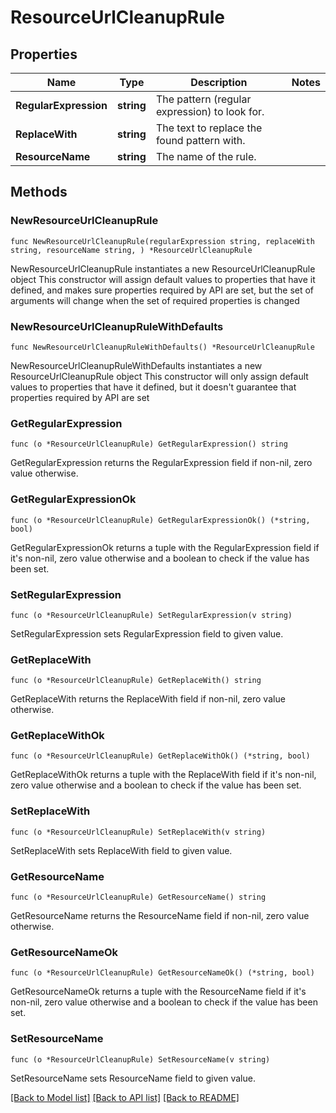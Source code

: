 # ResourceUrlCleanupRule

## Properties

Name | Type | Description | Notes
------------ | ------------- | ------------- | -------------
**RegularExpression** | **string** | The pattern (regular expression) to look for. | 
**ReplaceWith** | **string** | The text to replace the found pattern with. | 
**ResourceName** | **string** | The name of the rule. | 

## Methods

### NewResourceUrlCleanupRule

`func NewResourceUrlCleanupRule(regularExpression string, replaceWith string, resourceName string, ) *ResourceUrlCleanupRule`

NewResourceUrlCleanupRule instantiates a new ResourceUrlCleanupRule object
This constructor will assign default values to properties that have it defined,
and makes sure properties required by API are set, but the set of arguments
will change when the set of required properties is changed

### NewResourceUrlCleanupRuleWithDefaults

`func NewResourceUrlCleanupRuleWithDefaults() *ResourceUrlCleanupRule`

NewResourceUrlCleanupRuleWithDefaults instantiates a new ResourceUrlCleanupRule object
This constructor will only assign default values to properties that have it defined,
but it doesn't guarantee that properties required by API are set

### GetRegularExpression

`func (o *ResourceUrlCleanupRule) GetRegularExpression() string`

GetRegularExpression returns the RegularExpression field if non-nil, zero value otherwise.

### GetRegularExpressionOk

`func (o *ResourceUrlCleanupRule) GetRegularExpressionOk() (*string, bool)`

GetRegularExpressionOk returns a tuple with the RegularExpression field if it's non-nil, zero value otherwise
and a boolean to check if the value has been set.

### SetRegularExpression

`func (o *ResourceUrlCleanupRule) SetRegularExpression(v string)`

SetRegularExpression sets RegularExpression field to given value.


### GetReplaceWith

`func (o *ResourceUrlCleanupRule) GetReplaceWith() string`

GetReplaceWith returns the ReplaceWith field if non-nil, zero value otherwise.

### GetReplaceWithOk

`func (o *ResourceUrlCleanupRule) GetReplaceWithOk() (*string, bool)`

GetReplaceWithOk returns a tuple with the ReplaceWith field if it's non-nil, zero value otherwise
and a boolean to check if the value has been set.

### SetReplaceWith

`func (o *ResourceUrlCleanupRule) SetReplaceWith(v string)`

SetReplaceWith sets ReplaceWith field to given value.


### GetResourceName

`func (o *ResourceUrlCleanupRule) GetResourceName() string`

GetResourceName returns the ResourceName field if non-nil, zero value otherwise.

### GetResourceNameOk

`func (o *ResourceUrlCleanupRule) GetResourceNameOk() (*string, bool)`

GetResourceNameOk returns a tuple with the ResourceName field if it's non-nil, zero value otherwise
and a boolean to check if the value has been set.

### SetResourceName

`func (o *ResourceUrlCleanupRule) SetResourceName(v string)`

SetResourceName sets ResourceName field to given value.



[[Back to Model list]](../README.md#documentation-for-models) [[Back to API list]](../README.md#documentation-for-api-endpoints) [[Back to README]](../README.md)


